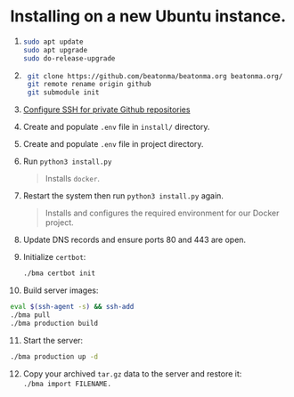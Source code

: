 # Installing on a new Ubuntu instance.

1. ```bash
   sudo apt update
   sudo apt upgrade
   sudo do-release-upgrade
   ```

2. ```bash
    git clone https://github.com/beatonma/beatonma.org beatonma.org/
    git remote rename origin github
    git submodule init
    ```

3. [Configure SSH for private Github repositories](https://docs.github.com/en/authentication/connecting-to-github-with-ssh/generating-a-new-ssh-key-and-adding-it-to-the-ssh-agent)

4. Create and populate `.env` file in `install/` directory.
5. Create and populate `.env` file in project directory.

6. Run `python3 install.py`
   > Installs `docker`.

7. Restart the system then run `python3 install.py` again.
   > Installs and configures the required environment for our Docker project.
   
8. Update DNS records and ensure ports 80 and 443 are open.

9. Initialize `certbot`:  
   ```bash
   ./bma certbot init
   ```

10. Build server images:  
   ```bash
   eval $(ssh-agent -s) && ssh-add
   ./bma pull
   ./bma production build
   ```

11. Start the server:  
   ```bash
   ./bma production up -d
   ```

12. Copy your archived `tar.gz` data to the server and restore it:  
   ```./bma import FILENAME.```
